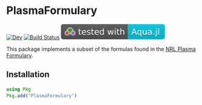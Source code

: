 # PlasmaFormulary

[![Dev](https://img.shields.io/badge/docs-dev-blue.svg)](https://JuliaPlasma.github.io/PlasmaFormulary.jl/dev/)
[![Build Status](https://github.com/JuliaPlasma/PlasmaFormulary.jl/actions/workflows/CI.yml/badge.svg?branch=main)](https://github.com/JuliaPlasma/PlasmaFormulary.jl/actions/workflows/CI.yml?query=branch%3Amain)
[![Aqua](https://raw.githubusercontent.com/JuliaTesting/Aqua.jl/master/badge.svg)](https://github.com/JuliaTesting/Aqua.jl)

This package implements a subset of the formulas found in the [NRL Plasma Formulary](https://www.nrl.navy.mil/News-Media/Publications/NRL-Plasma-Formulary/).

## Installation

```julia
using Pkg
Pkg.add("PlasmaFormulary")
```